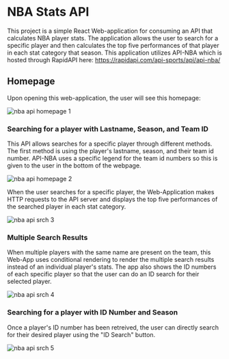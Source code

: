 # NBA Stats API

This project is a simple React Web-application for consuming an API that calculates NBA player stats. The application allows the user to search for a specific player and then calculates the top five performances of that player in each stat category that season. This application utilizes API-NBA which is hosted through RapidAPI here: https://rapidapi.com/api-sports/api/api-nba/

## Homepage

Upon opening this web-application, the user will see this homepage:

![nba api homepage 1](https://user-images.githubusercontent.com/13879568/212551884-69c95630-f278-43a9-a2ee-0acfb997ef6c.PNG)


### Searching for a player with Lastname, Season, and Team ID

This API allows searches for a specific player through different methods. The first method is using the player's lastname, season, and their team id number. API-NBA uses a specific legend for the team id numbers so this is given to the user in the bottom of the webpage.

![nba api homepage 2](https://user-images.githubusercontent.com/13879568/212551936-b9493910-324c-45c6-9a44-34fc9c0d0bce.PNG)

When the user searches for a specific player, the Web-Application makes HTTP requests to the API server and displays the top five performances of the searched player in each stat category.

![nba api srch 3](https://user-images.githubusercontent.com/13879568/212552254-06f56a8c-09bc-42c6-8fe3-bc7770dc242d.PNG)

### Multiple Search Results

When multiple players with the same name are present on the team, this Web-App uses conditional rendering to render the multiple search results instead of an individual player's stats. The app also shows the ID numbers of each specific player so that the user can do an ID search for their selected player.

![nba api srch 4](https://user-images.githubusercontent.com/13879568/212552609-100e1540-a80a-4fda-b17d-5658087d1446.PNG)


### Searching for a player with ID Number and Season

Once a player's ID number has been retreived, the user can directly search for their desired player using the "ID Search" button.

![nba api srch 5](https://user-images.githubusercontent.com/13879568/212552743-ecc1b7ff-905c-498a-8d31-69f1d0dc02ec.PNG)


